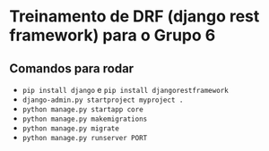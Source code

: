 # Treinamento de DRF (django rest framework) para o Grupo 6

## Comandos para rodar
- `pip install django` e `pip install djangorestframework`
- `django-admin.py startproject myproject .`
- `python manage.py startapp core`
- `python manage.py makemigrations`
- `python manage.py migrate`
- `python manage.py runserver PORT`
